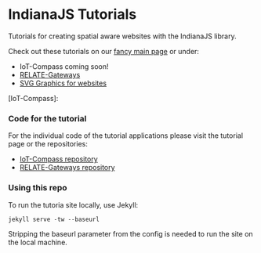 # IndianaJS Tutorials

Tutorials for creating spatial aware websites with the IndianaJS library.

Check out these tutorials on our [fancy main page](http://indianajs.github.io/tutorials) or under:

* IoT-Compass coming soon!
* [RELATE-Gateways](http://)
* [SVG Graphics for websites](http://)

[IoT-Compass]:

[RELATE-Gateways]: http://indianajs.github.io/tutorials/2015/09/12/indianajs-relate-gateways.html

[SVG Graphics for websites]: http://indianajs.github.io/tutorials/2015/09/12/svgs-with-inkscape.html

### Code for the tutorial

For the individual code of the tutorial applications please visit the tutorial page or the repositories:

* [IoT-Compass repository]
* [RELATE-Gateways repository]

[IoT-Compass repository]: https://github.com/indianajs/iot-compass

[RELATE-Gateways repository]: https://github.com/indianajs/relate-gateways

### Using this repo


To run the tutoria site locally, use Jekyll:

`jekyll serve -tw --baseurl`

Stripping the baseurl parameter from the config is needed to run the site on the local machine.
